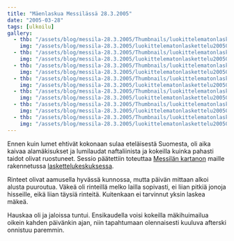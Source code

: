 ```yaml
---
title: "Mäenlaskua Messilässä 28.3.2005"
date: "2005-03-28"
tags: [ulkoilu]
gallery:
  - thb: "/assets/blog/messila-28.3.2005/Thumbnails/luokittelematonlaskettelu20050328_01b.jpg"
    img: "/assets/blog/messila-28.3.2005/luokittelematonlaskettelu20050328_01b.jpg"
  - thb: "/assets/blog/messila-28.3.2005/Thumbnails/luokittelematonlaskettelu20050328_02b.jpg"
    img: "/assets/blog/messila-28.3.2005/luokittelematonlaskettelu20050328_02b.jpg"
  - thb: "/assets/blog/messila-28.3.2005/Thumbnails/luokittelematonlaskettelu20050328_03b.jpg"
    img: "/assets/blog/messila-28.3.2005/luokittelematonlaskettelu20050328_03b.jpg"
  - thb: "/assets/blog/messila-28.3.2005/Thumbnails/luokittelematonlaskettelu20050328_04b.jpg"
    img: "/assets/blog/messila-28.3.2005/luokittelematonlaskettelu20050328_04b.jpg"
  - thb: "/assets/blog/messila-28.3.2005/Thumbnails/luokittelematonlaskettelu20050328_05b.jpg"
    img: "/assets/blog/messila-28.3.2005/luokittelematonlaskettelu20050328_05b.jpg"
  - thb: "/assets/blog/messila-28.3.2005/Thumbnails/luokittelematonlaskettelu20050328_06b.jpg"
    img: "/assets/blog/messila-28.3.2005/luokittelematonlaskettelu20050328_06b.jpg"
  - thb: "/assets/blog/messila-28.3.2005/Thumbnails/luokittelematonlaskettelu20050328_07b.jpg"
    img: "/assets/blog/messila-28.3.2005/luokittelematonlaskettelu20050328_07b.jpg"
---
```


Ennen kuin lumet ehtivät kokonaan sulaa eteläisestä Suomesta, oli aika
kaivaa alamäkisukset ja lumilaudat naftaliinista ja kokeilla kuinka
pahasti taidot olivat ruostuneet. Sessio päätettiin toteuttaa [Messilän
kartanon](http://www.muuka.com/finnishpumpkin/manor/m/memem/manor_memem_fi.html)
maille rakennetussa [laskettelukeskuksessa](http://www.messila.fi/).

Rinteet olivat aamusella hyvässä kunnossa, mutta päivän mittaan alkoi
alusta puuroutua. Väkeä oli rinteillä melko lailla sopivasti, ei liian
pitkiä jonoja hisseille, eikä liian täysiä rinteitä. Kuitenkaan ei
tarvinnut yksin laskea mäkeä.

Hauskaa oli ja jaloissa tuntui. Ensikaudella voisi kokeilla
mäkihuimailua oikein kahden päivänkin ajan, niin tapahtumaan
olennaisesti kuuluva afterski onnistuu paremmin.
